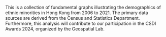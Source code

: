 This is a collection of fundamental graphs illustrating the demographics of ethnic minorities in Hong Kong from 2006 to 2021. The primary data sources are derived from the Census and Statistics Department. 
Furthermore, this analysis will contribute to our participation in the CSDI Awards 2024, organized by the Geospatial Lab.
